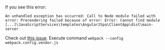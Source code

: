 If you see this error:

`An unhandled exception has occurred: Call to Node module failed with error: Prerendering failed because of error: Error: Cannot find module [...]\JavaScriptServices\templates\Angular2Spa\ClientApp\dist\main-server`

Check out [this issue](https://github.com/aspnet/JavaScriptServices/issues/99). Execute command `webpack --config webpack.config.vendor.js`